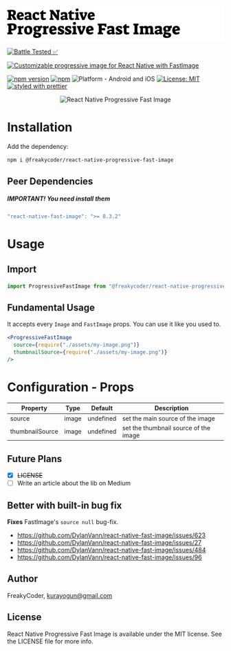 <img alt="React Native Progressive Fast Image" src="assets/logo.png" width="1050"/>

[![Battle Tested ✅](https://img.shields.io/badge/-Battle--Tested%20%E2%9C%85-03666e?style=for-the-badge)](https://github.com/WrathChaos/react-native-progressive-fast-image)

[![Customizable progressive image for React Native with FastImage](https://img.shields.io/badge/-Customizable%20progressive%20image%20for%20React%20Native%20with%20FastImage-orange?style=for-the-badge)](https://github.com/WrathChaos/@freakycoder/react-native-progressive-fast-image)

[![npm version](https://img.shields.io/npm/v/@freakycoder/react-native-progressive-fast-image.svg?style=for-the-badge)](https://www.npmjs.com/package/@freakycoder/react-native-progressive-fast-image)
[![npm](https://img.shields.io/npm/dt/@freakycoder/react-native-progressive-fast-image.svg?style=for-the-badge)](https://www.npmjs.com/package/@freakycoder/react-native-progressive-fast-image)
![Platform - Android and iOS](https://img.shields.io/badge/platform-Android%20%7C%20iOS-blue.svg?style=for-the-badge)
[![License: MIT](https://img.shields.io/badge/License-MIT-green.svg?style=for-the-badge)](https://opensource.org/licenses/MIT)
[![styled with prettier](https://img.shields.io/badge/styled_with-prettier-ff69b4.svg?style=for-the-badge)](https://github.com/prettier/prettier)

<p align="center">
  <img alt="React Native Progressive Fast Image"
        src="assets/Screenshots/React-Native-Progressive-Fast-Image.gif" />
</p>

# Installation

Add the dependency:

```bash
npm i @freakycoder/react-native-progressive-fast-image
```

## Peer Dependencies

<h5><i>IMPORTANT! You need install them</i></h5>

```js
"react-native-fast-image": ">= 8.3.2"
```

# Usage

## Import

```jsx
import ProgressiveFastImage from "@freakycoder/react-native-progressive-fast-image";
```

## Fundamental Usage

It accepts every `Image` and `FastImage` props. You can use it like you used to.

```jsx
<ProgressiveFastImage
  source={require("./assets/my-image.png")}
  thumbnailSource={require("./assets/my-image.png")}
/>
```

# Configuration - Props

| Property        | Type  |  Default  | Description                           |
| --------------- | :---: | :-------: | ------------------------------------- |
| source          | image | undefined | set the main source of the image      |
| thumbnailSource | image | undefined | set the thumbnail source of the image |

## Future Plans

- [x] ~~LICENSE~~
- [ ] Write an article about the lib on Medium

## Better with built-in bug fix

**Fixes** FastImage's `source null` bug-fix.

- https://github.com/DylanVann/react-native-fast-image/issues/623
- https://github.com/DylanVann/react-native-fast-image/issues/27
- https://github.com/DylanVann/react-native-fast-image/issues/484
- https://github.com/DylanVann/react-native-fast-image/issues/96

## Author

FreakyCoder, kurayogun@gmail.com

## License

React Native Progressive Fast Image is available under the MIT license. See the LICENSE file for more info.

